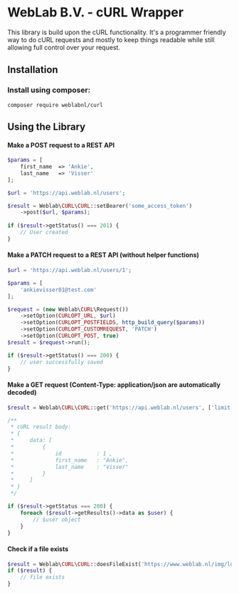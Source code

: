 WebLab B.V. - cURL Wrapper
==================================

This library is build upon the cURL functionality. It's a programmer friendly way to do cURL requests and mostly to keep things readable while still allowing full control over your request.


Installation
------------

### Install using composer:

    composer require weblabnl/curl


Using the Library
-----------------

#### Make a POST request to a REST API

```php
$params = [
    first_name  => 'Ankie',
    last_name   => 'Visser'
];

$url = 'https://api.weblab.nl/users';

$result = Weblab\CURL\CURL::setBearer('some_access_token')
    ->post($url, $params);
    
if ($result->getStatus() === 201) {
    // User created        
}    
```
    
#### Make a PATCH request to a REST API (without helper functions)

```php
$url = 'https://api.weblab.nl/users/1';

$params = [
    'ankievisser01@test.com'
];

$request = (new Weblab\CURL\Request())
    ->setOption(CURLOPT_URL, $url)
    ->setOption(CURLOPT_POSTFIELDS, http_build_query($params))
    ->setOption(CURLOPT_CUSTOMREQUEST, 'PATCH')
    ->setOption(CURLOPT_POST, true)
$result = $request->run();

if ($result->getStatus() === 200) {
    // user successfully saved            
}
```
    
#### Make a GET request (Content-Type: application/json are automatically decoded)

```php
$result = Weblab\CURL\CURL::get('https://api.weblab.nl/users', ['limit' => '1']);

/**
 * cURL result body:
 * {
 *     data: [
 *         {
 *             id           : 1 ,
 *             first_name   : "Ankie",
 *             last_name    : "Visser"
 *         }
 *     ]
 * }
 */

if ($result->getStatus === 200) {
    foreach ($result->getResults()->data as $user) {
        // $user object
    }
}
```

#### Check if a file exists
```php
$result = Weblab\CURL\CURL::doesFileExist('https://www.weblab.nl/img/logo.png')
if ($result) {
    // file exists
}
```
